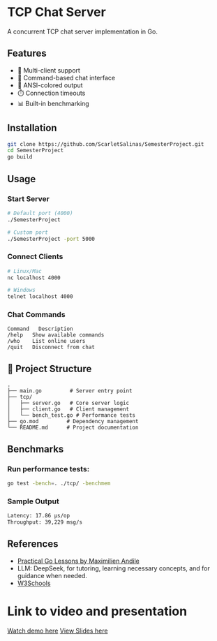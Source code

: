 # TCP Chat Server

A concurrent TCP chat server implementation in Go.

## Features

- 🚀 Multi-client support
- 💬 Command-based chat interface
- 🌈 ANSI-colored output
- ⏱️ Connection timeouts
- 📊 Built-in benchmarking

## Installation

```bash
git clone https://github.com/ScarletSalinas/SemesterProject.git
cd SemesterProject
go build
```

## Usage

### Start Server
```bash
# Default port (4000)
./SemesterProject

# Custom port
./SemesterProject -port 5000
```
### Connect Clients
```bash
# Linux/Mac
nc localhost 4000

# Windows
telnet localhost 4000
```
### Chat Commands
```text
Command	  Description
/help   Show available commands
/who    List online users
/quit   Disconnect from chat
```

## 📂 Project Structure

```text
.
├── main.go         # Server entry point
├── tcp/
│   ├── server.go   # Core server logic
│   ├── client.go   # Client management
│   └── bench_test.go # Performance tests
├── go.mod         # Dependency management
└── README.md      # Project documentation
```
## Benchmarks

### Run performance tests:

```bash
go test -bench=. ./tcp/ -benchmem
```

### Sample Output
```bash
Latency: 17.86 μs/op
Throughput: 39,229 msg/s
```

## References
- [Practical Go Lessons by Maximilien Andile](https://www.practical-go-lessons.com/)
- LLM: DeepSeek, for tutoring, learning necessary concepts, and for guidance when needed.
- [W3Schools](https://www.w3schools.com/go/go_switch.php)

# Link to video and presentation
[Watch demo here]() 
[View Slides here](https://docs.google.com/presentation/d/1Z5EwuB8ZRvuQEp95mF7FgSsF6ac3ZR0v/edit#slide=id.p1) 


